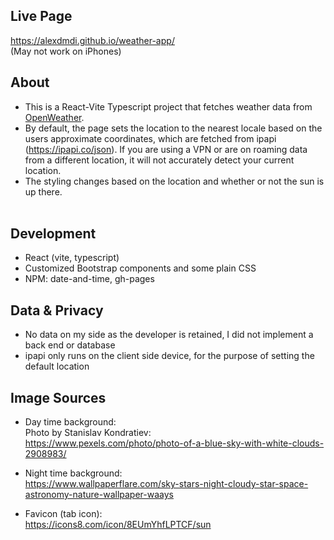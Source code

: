 ## Live Page <br>
https://alexdmdi.github.io/weather-app/ <br>
(May not work on iPhones)

## About 
* This is a React-Vite Typescript project that fetches weather data from [OpenWeather](https://OpenWeatherMap.org). 
* By default, the page sets the location to the nearest locale based on the users approximate coordinates, which are fetched from ipapi (https://ipapi.co/json). If you are using a VPN or are on roaming data from a different location, it will not accurately detect your current location. <br>
* The styling changes based on the location and whether or not the sun is up there. <br> <br>


## Development
* React (vite, typescript) <br>
* Customized Bootstrap components and some plain CSS <br>
* NPM: date-and-time, gh-pages

## Data & Privacy
* No data on my side as the developer is retained, I did not implement a back end or database <br>
* ipapi only runs on the client side device, for the purpose of setting the default location

## Image Sources
* Day time background: <br>
Photo by Stanislav Kondratiev: <br>
https://www.pexels.com/photo/photo-of-a-blue-sky-with-white-clouds-2908983/

* Night time background: <br>
https://www.wallpaperflare.com/sky-stars-night-cloudy-star-space-astronomy-nature-wallpaper-waays

* Favicon (tab icon): <br>
https://icons8.com/icon/8EUmYhfLPTCF/sun
